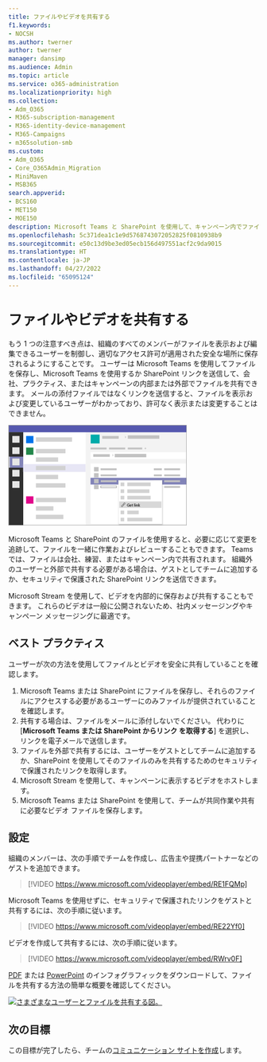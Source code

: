 ```yaml
---
title: ファイルやビデオを共有する
f1.keywords:
- NOCSH
ms.author: twerner
author: twerner
manager: dansimp
ms.audience: Admin
ms.topic: article
ms.service: o365-administration
ms.localizationpriority: high
ms.collection:
- Adm_O365
- M365-subscription-management
- M365-identity-device-management
- M365-Campaigns
- m365solution-smb
ms.custom:
- Adm_O365
- Core_O365Admin_Migration
- MiniMaven
- MSB365
search.appverid:
- BCS160
- MET150
- MOE150
description: Microsoft Teams と SharePoint を使用して、キャンペーン内でファイルとビデオを共有します。
ms.openlocfilehash: 5c371dea1c1e9d5768743072052825f0810938b9
ms.sourcegitcommit: e50c13d9be3ed05ecb156d497551acf2c9da9015
ms.translationtype: HT
ms.contentlocale: ja-JP
ms.lasthandoff: 04/27/2022
ms.locfileid: "65095124"
---
```

# <a name="share-files-and-videos"></a>ファイルやビデオを共有する

もう 1 つの注意すべき点は、組織のすべてのメンバーがファイルを表示および編集できるユーザーを制御し、適切なアクセス許可が適用された安全な場所に保存されるようにすることです。 ユーザーは Microsoft Teams を使用してファイルを保存し、Microsoft Teams を使用するか SharePoint リンクを送信して、会社、プラクティス、またはキャンペーンの内部または外部でファイルを共有できます。 メールの添付ファイルではなくリンクを送信すると、ファイルを表示および変更しているユーザーがわかっており、許可なく表示または変更することはできません。

![メニューの [ファイル] タブと [取得] リンクを示す Microsoft Teams ウィンドウの図。](../media/m365-democracy-teams-sharefiles.png)

Microsoft Teams と SharePoint のファイルを使用すると、必要に応じて変更を追跡して、ファイルを一緒に作業およびレビューすることもできます。 Teams では、ファイルは会社、練習、またはキャンペーン内で共有されます。 組織外のユーザーと外部で共有する必要がある場合は、ゲストとしてチームに追加するか、セキュリティで保護された SharePoint リンクを送信できます。

Microsoft Stream を使用して、ビデオを内部的に保存および共有することもできます。 これらのビデオは一般に公開されないため、社内メッセージングやキャンペーン メッセージングに最適です。

## <a name="best-practices"></a>ベスト プラクティス

ユーザーが次の方法を使用してファイルとビデオを安全に共有していることを確認します。

1. Microsoft Teams または SharePoint にファイルを保存し、それらのファイルにアクセスする必要があるユーザーにのみファイルが提供されていることを確認します。
2. 共有する場合は、ファイルをメールに添付しないでください。 代わりに [**Microsoft Teams または SharePoint からリンク を取得する**] を選択し、リンクを電子メールで送信します。
3. ファイルを外部で共有するには、ユーザーをゲストとしてチームに追加するか、SharePoint を使用してそのファイルのみを共有するためのセキュリティで保護されたリンクを取得します。
4. Microsoft Stream を使用して、キャンペーンに表示するビデオをホストします。
5. Microsoft Teams または SharePoint を使用して、チームが共同作業や共有に必要なビデオ ファイルを保存します。

## <a name="set-up"></a>設定

組織のメンバーは、次の手順でチームを作成し、広告主や提携パートナーなどのゲストを追加できます。

> [!VIDEO https://www.microsoft.com/videoplayer/embed/RE1FQMp]

Microsoft Teams を使用せずに、セキュリティで保護されたリンクをゲストと共有するには、次の手順に従います。

> [!VIDEO https://www.microsoft.com/videoplayer/embed/RE22Yf0]

ビデオを作成して共有するには、次の手順に従います。

> [!VIDEO https://www.microsoft.com/videoplayer/embed/RWrv0F]

[PDF](https://go.microsoft.com/fwlink/?linkid=2079435) または [PowerPoint](https://go.microsoft.com/fwlink/?linkid=2079438) のインフォグラフィックをダウンロードして、ファイルを共有する方法の簡単な概要を確認してください。

[![さまざまなユーザーとファイルを共有する図。](../media/ShareYourfiles-thumb-358x201.png)](https://go.microsoft.com/fwlink/?linkid=2079435)

## <a name="next-objective"></a>次の目標

この目標が完了したら、チームの[コミュニケーション サイトを作成](create-communications-site.md)します。

